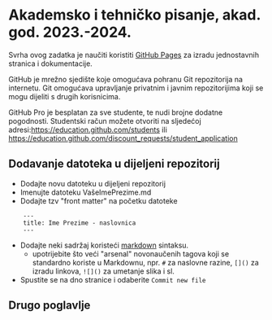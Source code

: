 # Akademsko i tehničko pisanje, akad. god. 2023.-2024.

Svrha ovog zadatka je naučiti koristiti [GitHub Pages](https://pages.github.com/) za izradu jednostavnih stranica i dokumentacije.

GitHub je mrežno sjedište koje omogućava pohranu Git repozitorija na internetu. Git omogućava upravljanje privatnim i javnim repozitorijima koji se mogu dijeliti s drugih korisnicima.

GitHub Pro je besplatan za sve studente, te nudi brojne dodatne pogodnosti. Studentski račun možete otvoriti na sljedećoj adresi:<https://education.github.com/students> ili <https://education.github.com/discount_requests/student_application>

## Dodavanje datoteka u dijeljeni repozitorij
- Dodajte novu datoteku u dijeljeni repozitorij
- Imenujte datoteku VašeImePrezime.md
- Dodajte tzv "front matter" na početku datoteke
```
    ---
    title: Ime Prezime - naslovnica
    ---
```
- Dodajte neki sadržaj koristeći [markdown](https://guides.github.com/features/mastering-markdown/) sintaksu.
    - upotrijebite što veći "arsenal" novonaučenih tagova koji se standardno koriste u Markdownu, npr. `#` za naslovne razine, `[]()` za izradu linkova, `![]()` za umetanje slika i sl.
- Spustite se na dno stranice i odaberite `Commit new file`

## Drugo poglavlje
